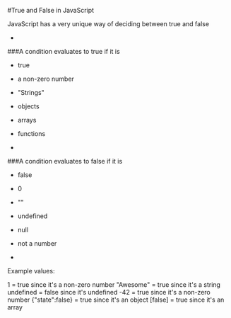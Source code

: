 #True and False in JavaScript

JavaScript has a very unique way of deciding between true and false

-

###A condition evaluates to true if it is

- true
- a non-zero number
- "Strings"
- objects
- arrays
- functions

-

###A condition evaluates to false if it is

- false
- 0
- ""
- undefined
- null
- not a number

-

Example values:

1 = true                  since it's a non-zero number
"Awesome" = true          since it's a string
undefined = false         since it's undefined
-42 = true                since it's a non-zero number
{"state":false} = true    since it's an object
[false] = true            since it's an array
